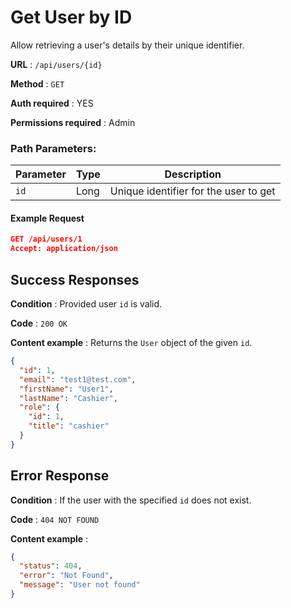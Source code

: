 # Get User by ID

Allow retrieving a user's details by their unique identifier.

**URL** : `/api/users/{id}`

**Method** : `GET`

**Auth required** : YES

**Permissions required** : Admin

### Path Parameters:

| Parameter | Type | Description                           |
| --------- | ---- | ------------------------------------- |
| `id`      | Long | Unique identifier for the user to get |

#### Example Request

```json
GET /api/users/1
Accept: application/json
```

## Success Responses

**Condition** : Provided user `id` is valid.

**Code** : `200 OK`

**Content example** : Returns the `User` object of the given `id`.

```json
{
  "id": 1,
  "email": "test1@test.com",
  "firstName": "User1",
  "lastName": "Cashier",
  "role": {
    "id": 1,
    "title": "cashier"
  }
}
```

## Error Response

**Condition** : If the user with the specified `id` does not exist.

**Code** : `404 NOT FOUND`

**Content example** :

```json
{
  "status": 404,
  "error": "Not Found",
  "message": "User not found"
}
```
